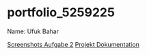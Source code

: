 # portfolio_5259225

Name: Ufuk Bahar

[Screenshots Aufgabe 2](screenshots/screenshot1.png)
[Projekt Dokumentation](docs/Dokumentation.docs)

